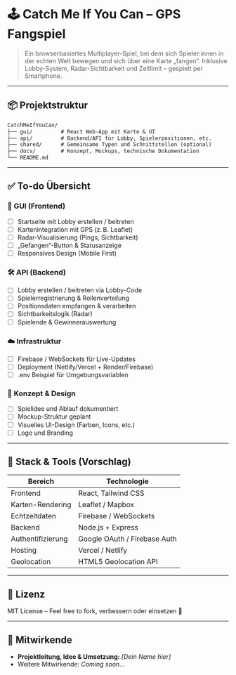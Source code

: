 # 🕹️ Catch Me If You Can – GPS Fangspiel

> Ein browserbasiertes Multiplayer-Spiel, bei dem sich Spieler:innen in der echten Welt bewegen und sich über eine Karte „fangen“. Inklusive Lobby-System, Radar-Sichtbarkeit und Zeitlimit – gespielt per Smartphone.

---

## 📦 Projektstruktur

```txt
CatchMeIfYouCan/
├── gui/         # React Web-App mit Karte & UI
├── api/         # Backend/API für Lobby, Spielerpositionen, etc.
├── shared/      # Gemeinsame Typen und Schnittstellen (optional)
├── docs/        # Konzept, Mockups, technische Dokumentation
└── README.md
```

---

## ✅ To-do Übersicht

### 📱 GUI (Frontend)
- [ ] Startseite mit Lobby erstellen / beitreten
- [ ] Kartenintegration mit GPS (z. B. Leaflet)
- [ ] Radar-Visualisierung (Pings, Sichtbarkeit)
- [ ] „Gefangen“-Button & Statusanzeige
- [ ] Responsives Design (Mobile First)

### 🛠️ API (Backend)
- [ ] Lobby erstellen / beitreten via Lobby-Code
- [ ] Spielerregistrierung & Rollenverteilung
- [ ] Positionsdaten empfangen & verarbeiten
- [ ] Sichtbarkeitslogik (Radar)
- [ ] Spielende & Gewinnerauswertung

### ☁️ Infrastruktur
- [ ] Firebase / WebSockets für Live-Updates
- [ ] Deployment (Netlify/Vercel + Render/Firebase)
- [ ] .env Beispiel für Umgebungsvariablen

### 📐 Konzept & Design
- [ ] Spielidee und Ablauf dokumentiert
- [ ] Mockup-Struktur geplant
- [ ] Visuelles UI-Design (Farben, Icons, etc.)
- [ ] Logo und Branding

---

## 🔧 Stack & Tools (Vorschlag)

| Bereich         | Technologie         |
|----------------|---------------------|
| Frontend        | React, Tailwind CSS |
| Karten-Rendering| Leaflet / Mapbox    |
| Echtzeitdaten   | Firebase / WebSockets |
| Backend         | Node.js + Express   |
| Authentifizierung | Google OAuth / Firebase Auth |
| Hosting         | Vercel / Netlify    |
| Geolocation     | HTML5 Geolocation API |

---

## 📜 Lizenz

MIT License – Feel free to fork, verbessern oder einsetzen 🙌

---

## 🤝 Mitwirkende

- **Projektleitung, Idee & Umsetzung:** _[Dein Name hier]_  
- Weitere Mitwirkende: _Coming soon..._
